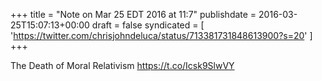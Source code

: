 +++
title = "Note on Mar 25 EDT 2016 at 11:7"
publishdate = 2016-03-25T15:07:13+00:00
draft = false
syndicated = [ 'https://twitter.com/chrisjohndeluca/status/713381731848613900?s=20' ]
+++

The Death of Moral Relativism https://t.co/Icsk9SlwVY
